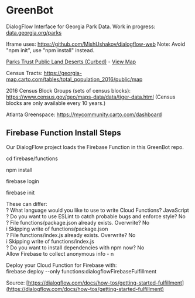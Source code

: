 # GreenBot
DialogFlow Interface for Georgia Park Data. Work in progress: [data.georgia.org/parks](https://data.georgia.org/parks)

Iframe uses: https://github.com/MishUshakov/dialogflow-web
Note: Avoid "npm init", use "npm install" instead.

[Parks Trust Public Land Deserts (Curbed)](https://atlanta.curbed.com/2018/5/1/17307034/atlanta-parks-trust-public-land-deserts) - [View Map](https://parkserve.tpl.org/mapping/index.html?CityID=1304000)

Census Tracts: https://georgia-map.carto.com/tables/total_population_2016/public/map

2016 Census Block Groups (sets of census blocks): https://www.census.gov/geo/maps-data/data/tiger-data.html
(Census blocks are only available every 10 years.)

Atlanta Greenspace: https://mycommunity.carto.com/dashboard
<!--
US Census Data - Google BigQuery: https://cloud.google.com/bigquery/public-data/us-census
-->



## Firebase Function Install Steps

Our DialogFlow project loads the Firebase Function in this GreenBot repo.

cd firebase/functions

npm install

firebase login

firebase init

These can differ:<br>
? What language would you like to use to write Cloud Functions? JavaScript<br>
? Do you want to use ESLint to catch probable bugs and enforce style? No<br>
? File functions/package.json already exists. Overwrite? No<br>
i  Skipping write of functions/package.json<br>
? File functions/index.js already exists. Overwrite? No<br>
i  Skipping write of functions/index.js<br>
? Do you want to install dependencies with npm now? No<br>
Allow Firebase to collect anonymous info - n


Deploy your Cloud Function for Firebase with:<br>
 firebase deploy --only functions:dialogflowFirebaseFulfillment

Source: [https://dialogflow.com/docs/how-tos/getting-started-fulfillment](https://dialogflow.com/docs/how-tos/getting-started-fulfillment)
